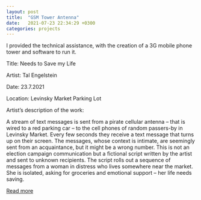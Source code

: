 ```yaml
---
layout: post
title:  "GSM Tower Antenna"
date:   2021-07-23 22:34:29 +0300
categories: projects
---
```

I provided the technical assistance, with the creation of a 3G mobile phone tower and software to run it.

Title: Needs to Save my Life

Artist: Tal Engelstein

Date: 23.7.2021

Location: Levinsky Market Parking Lot

​Artist’s description of the work:

A stream of text messages is sent from a pirate cellular antenna – that is wired to a red parking car – to the cell phones of random passers-by in Levinsky Market. Every few seconds they receive a text message that turns up on their screen. The messages, whose context is intimate, are seemingly sent from an acquaintance, but it might be a wrong number. This is not an election campaign communication but a fictional script written by the artist and sent to unknown recipients. The script rolls out a sequence of messages from a woman in distress who lives somewhere near the market. She is isolated, asking for groceries and emotional support – her life needs saving.

[Read more](https://en.tama-outofthecube.com/tal-engelstein)